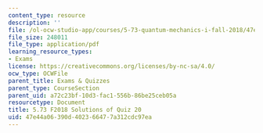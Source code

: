 ```yaml
---
content_type: resource
description: ''
file: /ol-ocw-studio-app/courses/5-73-quantum-mechanics-i-fall-2018/47e44a06390d402366477a312cdc97ea_MIT5_73F18_quiz20_soln.pdf
file_size: 248011
file_type: application/pdf
learning_resource_types:
- Exams
license: https://creativecommons.org/licenses/by-nc-sa/4.0/
ocw_type: OCWFile
parent_title: Exams & Quizzes
parent_type: CourseSection
parent_uid: a72c23bf-10d3-fac1-556b-86be25ceb05a
resourcetype: Document
title: 5.73 F2018 Solutions of Quiz 20
uid: 47e44a06-390d-4023-6647-7a312cdc97ea
---
```

